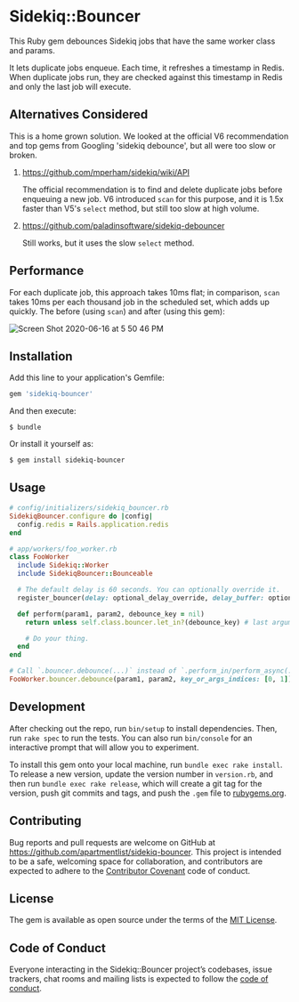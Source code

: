 # Sidekiq::Bouncer

This Ruby gem debounces Sidekiq jobs that have the same worker class and params.

It lets duplicate jobs enqueue. Each time, it refreshes a timestamp in Redis.
When duplicate jobs run, they are checked against this timestamp in Redis and
only the last job will execute.

## Alternatives Considered

This is a home grown solution. We looked at the official V6 recommendation and
top gems from Googling 'sidekiq debounce', but all were too slow or broken.

  1) https://github.com/mperham/sidekiq/wiki/API

     The official recommendation is to find and delete duplicate jobs before
     enqueuing a new job. V6 introduced `scan` for this purpose, and it is
     1.5x faster than V5's `select` method, but still too slow at high volume.

  2) https://github.com/paladinsoftware/sidekiq-debouncer

     Still works, but it uses the slow `select` method.

## Performance

For each duplicate job, this approach takes 10ms flat; in comparison, `scan`
takes 10ms per each thousand job in the scheduled set, which adds up quickly.
The before (using `scan`) and after (using this gem):

![Screen Shot 2020-06-16 at 5 50 46 PM](https://user-images.githubusercontent.com/680345/85186918-a2ff7580-b250-11ea-8b85-625efb722853.png)

## Installation

Add this line to your application's Gemfile:

```ruby
gem 'sidekiq-bouncer'
```

And then execute:

    $ bundle

Or install it yourself as:

    $ gem install sidekiq-bouncer

## Usage

```ruby
# config/initializers/sidekiq_bouncer.rb
SidekiqBouncer.configure do |config|
  config.redis = Rails.application.redis
end

# app/workers/foo_worker.rb
class FooWorker
  include Sidekiq::Worker
  include SidekiqBouncer::Bounceable

  # The default delay is 60 seconds. You can optionally override it.
  register_bouncer(delay: optional_delay_override, delay_buffer: optional_delay_buffer_override)

  def perform(param1, param2, debounce_key = nil)
    return unless self.class.bouncer.let_in?(debounce_key) # last argument is added as debounce_key

    # Do your thing.
  end
end

# Call `.bouncer.debounce(...)` instead of `.perform_in/perform_async(...)`.
FooWorker.bouncer.debounce(param1, param2, key_or_args_indices: [0, 1])
```

## Development

After checking out the repo, run `bin/setup` to install dependencies. Then, run `rake spec` to run the tests. You can also run `bin/console` for an interactive prompt that will allow you to experiment.

To install this gem onto your local machine, run `bundle exec rake install`. To release a new version, update the version number in `version.rb`, and then run `bundle exec rake release`, which will create a git tag for the version, push git commits and tags, and push the `.gem` file to [rubygems.org](https://rubygems.org).

## Contributing

Bug reports and pull requests are welcome on GitHub at https://github.com/apartmentlist/sidekiq-bouncer. This project is intended to be a safe, welcoming space for collaboration, and contributors are expected to adhere to the [Contributor Covenant](http://contributor-covenant.org) code of conduct.

## License

The gem is available as open source under the terms of the [MIT License](https://opensource.org/licenses/MIT).

## Code of Conduct

Everyone interacting in the Sidekiq::Bouncer project’s codebases, issue trackers, chat rooms and mailing lists is expected to follow the [code of conduct](https://github.com/apartmentlist/sidekiq-bouncer/blob/master/CODE_OF_CONDUCT.md).
